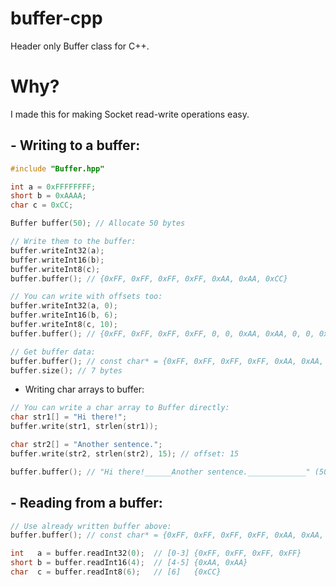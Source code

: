 # buffer-cpp
Header only Buffer class for C++.

# Why?
I made this for making Socket read-write operations easy.

## - Writing to a buffer:
```cpp
#include "Buffer.hpp"

int a = 0xFFFFFFFF;
short b = 0xAAAA;
char c = 0xCC;

Buffer buffer(50); // Allocate 50 bytes

// Write them to the buffer:
buffer.writeInt32(a);
buffer.writeInt16(b);
buffer.writeInt8(c);
buffer.buffer(); // {0xFF, 0xFF, 0xFF, 0xFF, 0xAA, 0xAA, 0xCC}

// You can write with offsets too:
buffer.writeInt32(a, 0);
buffer.writeInt16(b, 6);
buffer.writeInt8(c, 10);
buffer.buffer(); // {0xFF, 0xFF, 0xFF, 0xFF, 0, 0, 0xAA, 0xAA, 0, 0, 0xCC}

// Get buffer data:
buffer.buffer(); // const char* = {0xFF, 0xFF, 0xFF, 0xFF, 0xAA, 0xAA, 0xCC};
buffer.size(); // 7 bytes
```
- Writing char arrays to buffer:
```cpp
// You can write a char array to Buffer directly:
char str1[] = "Hi there!";
buffer.write(str1, strlen(str1));

char str2[] = "Another sentence.";
buffer.write(str2, strlen(str2), 15); // offset: 15

buffer.buffer(); // "Hi there!______Another sentence._____________" (50 length buffer.)
```
## - Reading from a buffer:
```cpp
// Use already written buffer above:
buffer.buffer(); // const char* = {0xFF, 0xFF, 0xFF, 0xFF, 0xAA, 0xAA, 0xCC}

int   a = buffer.readInt32(0);  // [0-3] {0xFF, 0xFF, 0xFF, 0xFF}
short b = buffer.readInt16(4);  // [4-5] {0xAA, 0xAA}
char  c = buffer.readInt8(6);   // [6]   {0xCC}
```
